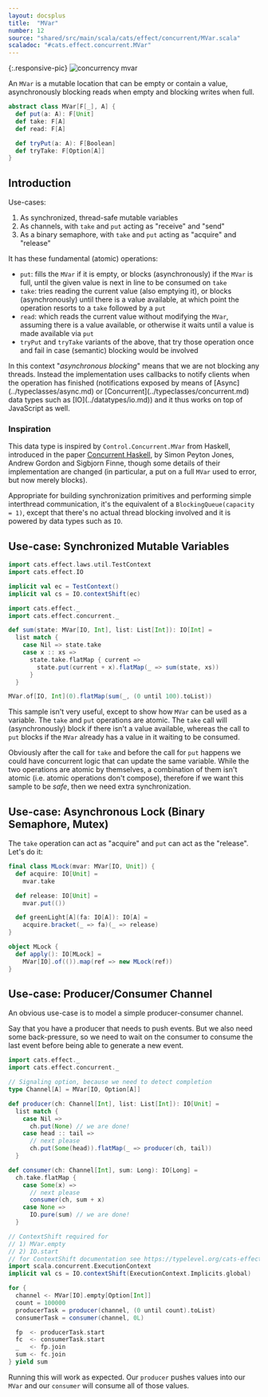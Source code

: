```yaml
---
layout: docsplus
title:  "MVar"
number: 12
source: "shared/src/main/scala/cats/effect/concurrent/MVar.scala"
scaladoc: "#cats.effect.concurrent.MVar"
---
```


{:.responsive-pic}
![concurrency mvar](../img/concurrency-mvar.png)

An `MVar` is a mutable location that can be empty or contain a value,
asynchronously blocking reads when empty and blocking writes when full.

```scala
abstract class MVar[F[_], A] {
  def put(a: A): F[Unit]
  def take: F[A]
  def read: F[A]

  def tryPut(a: A): F[Boolean]
  def tryTake: F[Option[A]]
}
```

## Introduction

Use-cases:

1. As synchronized, thread-safe mutable variables
2. As channels, with `take` and `put` acting as "receive" and "send"
3. As a binary semaphore, with `take` and `put` acting as "acquire" and "release"

It has these fundamental (atomic) operations:

- `put`: fills the `MVar` if it is empty, or blocks (asynchronously)
  if the `MVar` is full, until the given value is next in line to be
  consumed on `take`
- `take`: tries reading the current value (also emptying it), or blocks (asynchronously)
  until there is a value available, at which point the operation resorts
  to a `take` followed by a `put`
- `read`: which reads the current value without modifying the `MVar`,
  assuming there is a value available, or otherwise it waits until a value
  is made available via `put`
- `tryPut` and `tryTake` variants of the above, that try
  those operation once and fail in case (semantic) blocking would
  be involved

<p class="extra" markdown='1'>
In this context "<i>asynchronous blocking</i>" means that we are not blocking
any threads. Instead the implementation uses callbacks to notify clients
when the operation has finished (notifications exposed by means of [Async](../typeclasses/async.md) or
[Concurrent](../typeclasses/concurrent.md) data types such as [IO](../datatypes/io.md))
and it thus works on top of JavaScript as well.
</p>

### Inspiration

This data type is inspired by `Control.Concurrent.MVar` from Haskell, introduced in the paper
[Concurrent Haskell](http://research.microsoft.com/~simonpj/papers/concurrent-haskell.ps.gz),
by Simon Peyton Jones, Andrew Gordon and Sigbjorn Finne, though some details of
their implementation are changed (in particular, a put on a full `MVar` used
to error, but now merely blocks).

Appropriate for building synchronization primitives and  performing simple
interthread communication, it's the equivalent of a `BlockingQueue(capacity = 1)`,
except that there's no actual thread blocking involved and it is powered by data types such as `IO`.

## Use-case: Synchronized Mutable Variables

```scala mdoc:invisible
import cats.effect.laws.util.TestContext
import cats.effect.IO

implicit val ec = TestContext()
implicit val cs = IO.contextShift(ec)
```

```scala mdoc:silent
import cats.effect._
import cats.effect.concurrent._

def sum(state: MVar[IO, Int], list: List[Int]): IO[Int] =
  list match {
    case Nil => state.take
    case x :: xs =>
      state.take.flatMap { current =>
        state.put(current + x).flatMap(_ => sum(state, xs))
      }
  }

MVar.of[IO, Int](0).flatMap(sum(_, (0 until 100).toList))
```

This sample isn't very useful, except to show how `MVar` can be used
as a variable. The `take` and `put` operations are atomic.
The `take` call will (asynchronously) block if there isn't a value
available, whereas the call to `put` blocks if the `MVar` already
has a value in it waiting to be consumed.

Obviously after the call for `take` and before the call for `put` happens
we could have concurrent logic that can update the same variable.
While the two operations are atomic by themselves, a combination of them
isn't atomic (i.e. atomic operations don't compose), therefore if we want
this sample to be *safe*, then we need extra synchronization.

## Use-case: Asynchronous Lock (Binary Semaphore, Mutex)

The `take` operation can act as "acquire" and `put` can act as the "release".
Let's do it:

```scala mdoc:silent
final class MLock(mvar: MVar[IO, Unit]) {
  def acquire: IO[Unit] =
    mvar.take

  def release: IO[Unit] =
    mvar.put(())

  def greenLight[A](fa: IO[A]): IO[A] =
    acquire.bracket(_ => fa)(_ => release)
}

object MLock {
  def apply(): IO[MLock] =
    MVar[IO].of(()).map(ref => new MLock(ref))
}
```

## Use-case: Producer/Consumer Channel

An obvious use-case is to model a simple producer-consumer channel.

Say that you have a producer that needs to push events.
But we also need some back-pressure, so we need to wait on the
consumer to consume the last event before being able to generate
a new event.

```scala mdoc:reset:silent
import cats.effect._
import cats.effect.concurrent._

// Signaling option, because we need to detect completion
type Channel[A] = MVar[IO, Option[A]]

def producer(ch: Channel[Int], list: List[Int]): IO[Unit] =
  list match {
    case Nil =>
      ch.put(None) // we are done!
    case head :: tail =>
      // next please
      ch.put(Some(head)).flatMap(_ => producer(ch, tail))
  }

def consumer(ch: Channel[Int], sum: Long): IO[Long] =
  ch.take.flatMap {
    case Some(x) =>
      // next please
      consumer(ch, sum + x)
    case None =>
      IO.pure(sum) // we are done!
  }

// ContextShift required for
// 1) MVar.empty
// 2) IO.start
// for ContextShift documentation see https://typelevel.org/cats-effect/datatypes/contextshift.html
import scala.concurrent.ExecutionContext
implicit val cs = IO.contextShift(ExecutionContext.Implicits.global)

for {
  channel <- MVar[IO].empty[Option[Int]]
  count = 100000
  producerTask = producer(channel, (0 until count).toList)
  consumerTask = consumer(channel, 0L)

  fp  <- producerTask.start
  fc  <- consumerTask.start
  _   <- fp.join
  sum <- fc.join
} yield sum
```

Running this will work as expected. Our `producer` pushes values
into our `MVar` and our `consumer` will consume all of those values.

